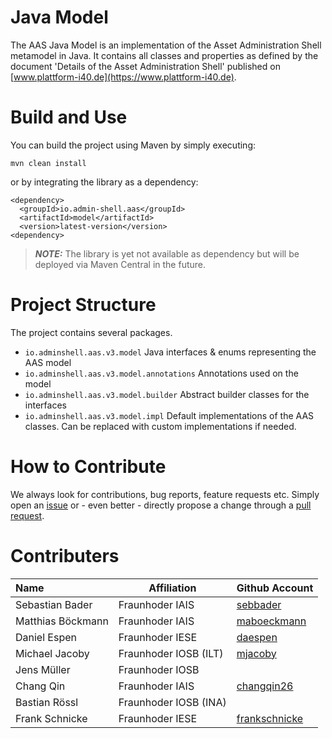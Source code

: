# Java Model

The AAS Java Model is an implementation of the Asset Administration Shell
metamodel in Java. It contains all classes and properties as defined by the
document 'Details of the Asset Administration Shell' published on
[www.plattform-i40.de](https://www.plattform-i40.de).


# Build and Use

You can build the project using Maven by simply executing:

`mvn clean install`

or by integrating the library as a dependency:

```
<dependency>
  <groupId>io.admin-shell.aas</groupId>
  <artifactId>model</artifactId>
  <version>latest-version</version>
<dependency>
```
> **_NOTE:_**  The library is yet not available as dependency but will be deployed via Maven Central in the future.

# Project Structure

The project contains several packages.

- `io.adminshell.aas.v3.model` Java interfaces & enums representing the AAS model
- `io.adminshell.aas.v3.model.annotations` Annotations used on the model
- `io.adminshell.aas.v3.model.builder` Abstract builder classes for the interfaces
- `io.adminshell.aas.v3.model.impl` Default implementations of the AAS classes. Can be replaced with custom implementations if needed.

# How to Contribute

We always look for contributions, bug reports, feature requests etc. Simply open an [issue](https://github.com/admin-shell-io/java-model/issues) or - even better - directly propose a change through a [pull request](https://github.com/admin-shell-io/java-model/pulls).


# Contributers

| Name | Affiliation | Github Account |
|:--| -- | -- |
| Sebastian Bader | Fraunhoder IAIS | [sebbader](https://github.com/sebbader) |
| Matthias Böckmann | Fraunhoder IAIS | [maboeckmann](https://github.com/maboeckmann) |
| Daniel Espen | Fraunhoder IESE | [daespen](https://github.com/daespen) |
| Michael Jacoby | Fraunhoder IOSB (ILT) | [mjacoby](https://github.com/mjacoby) |
| Jens Müller | Fraunhoder IOSB | []() |
| Chang Qin | Fraunhoder IAIS | [changqin26](https://github.com/changqin26) |
| Bastian Rössl | Fraunhoder IOSB (INA) | []() |
| Frank Schnicke | Fraunhoder IESE | [frankschnicke](https://github.com/frankschnicke) |
